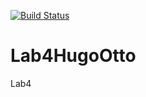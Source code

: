 [![Build Status](https://travis-ci.org/hugkn566/Lab4HugoOtto.svg?branch=master)](https://travis-ci.org/hugkn566/Lab4HugoOtto)
# Lab4HugoOtto
Lab4
